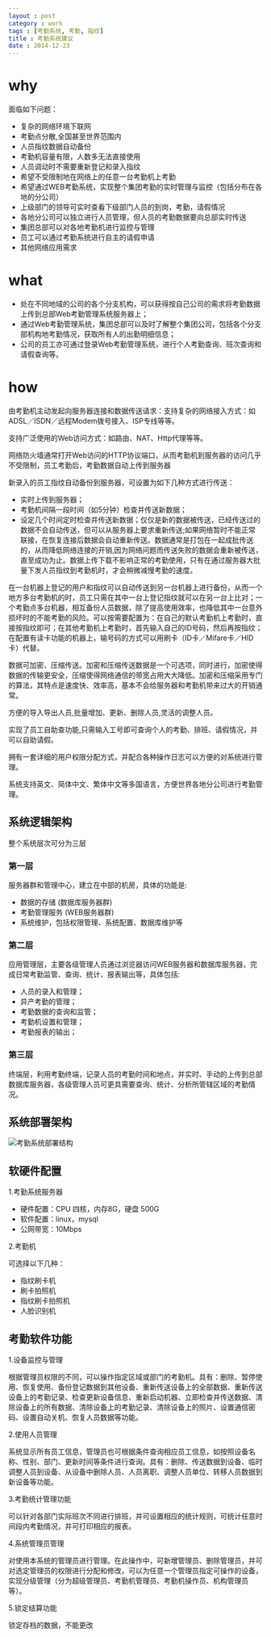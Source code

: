 ```yaml
---
layout : post
category : work
tags : [考勤系统, 考勤, 指纹]
title : 考勤系统建议
date : 2014-12-23
---
```



# why

面临如下问题：

* 复杂的网络环境下联网
* 考勤点分散,全国甚至世界范围内
* 人员指纹数据自动备份
* 考勤机容量有限，人数多无法直接使用
* 人员调动时不需要重新登记和录入指纹
* 希望不受限制地在网络上的任意一台考勤机上考勤
* 希望通过WEB考勤系统，实现整个集团考勤的实时管理与监控（包括分布在各地的分公司）
* 上级部门的领导可实时查看下级部门人员的到岗，考勤，请假情况
* 各地分公司可以独立进行人员管理，但人员的考勤数据要向总部实时传送
* 集团总部可以对各地考勤机进行监控与管理
* 员工可以通过考勤系统进行自主的请假申请
* 其他网络应用需求

# what

* 处在不同地域的公司的各个分支机构，可以获得按自己公司的需求将考勤数据上传到总部Web考勤管理系统服务器上；
* 通过Web考勤管理系统，集团总部可以及时了解整个集团公司，包括各个分支部机构地考勤情况，获取所有人的出勤明细信息；
* 公司的员工亦可通过登录Web考勤管理系统，进行个人考勤查询、班次查询和请假查询等。

# how

由考勤机主动发起向服务器连接和数据传送请求：支持复杂的网络接入方式：如ADSL／ISDN／远程Modem拨号接入、ISP专线等等。

支持广泛使用的Web访问方式：如路由、NAT、Http代理等等。

网络防火墙通常打开Web访问的HTTP协议端口，从而考勤机到服务器的访问几乎不受限制，员工考勤后，考勤数据自动上传到服务器

新录入的员工指纹自动备份到服务器，可设置为如下几种方式进行传送：

* 实时上传到服务器；
* 考勤机间隔一段时间（如5分钟）检查并传送新数据；
* 设定几个时间定时检查并传送新数据；仅仅是新的数据被传送，已经传送过的数据不会自动传送，但可以从服务器上要求重新传送;如果网络暂时不能正常联接，在恢复连接后数据会自动重新传送。数据通常是打包在一起成批传送的，从而降低网络连接的开销,因为网络问题而传送失败的数据会重新被传送，直至成功为止。数据上传下载不影响正常的考勤使用，只有在通过服务器大批量下发人员指纹到考勤机时，才会稍微减慢考勤的速度。

在一台机器上登记的用户和指纹可以自动传送到另一台机器上进行备份，从而一个地方多台考勤机的时，员工只需在其中一台上登记指纹就可以在另一台上比对；一个考勤点多台机器，相互备份人员数据，除了提高使用效率，也降低其中一台意外损坏时的不能考勤的风险。可以按需要配置为：在自己的默认考勤机上考勤时，直接按指纹即可；在其他考勤机上考勤时，首先输入自己的ID号码，然后再按指纹；在配置有读卡功能的机器上，输号码的方式可以用刷卡（ID卡／Mifare卡／HID卡）代替。

数据可加密、压缩传送。加密和压缩传送数据是一个可选项，同时进行，加密使得数据的传输更安全，压缩使得网络通信的带宽占用大大降低。加密和压缩采用专门的算法，其特点是速度快、效率高，基本不会给服务器和考勤机带来过大的开销通常。

方便的导入导出人员,批量增加、更新、删除人员,灵活的调整人员。

实现了员工自助查功能,只需输入工号即可查询个人的考勤、排班、请假情况，并可以自助请假。

拥有一套详细的用户权限分配方式，并配合各种操作日志可以方便的对系统进行管理。

系统支持英文、简体中文、繁体中文等多国语言，方便世界各地分公司进行考勤管理。

## 系统逻辑架构

整个系统层次可分为三层

### 第一层

服务器群和管理中心，建立在中部的机房，具体的功能是:

* 数据的存储 (数据库服务器群)
* 考勤管理服务 (WEB服务器群)
* 系统维护，包括权限管理、系统配置、数据库维护等

### 第二层

应用管理层，主要各级管理人员通过浏览器访问WEB服务器和数据库服务器，完成日常考勤监管、查询、统计、报表输出等，具体包括:

* 人员的录入和管理；
* 异产考勤的管理；
* 考勤数据的查询和监管；
* 考勤机设置和管理；
* 考勤报表的输出；

### 第三层

终端层，利用考勤终端，记录人员的考勤时间和地点，并实时、手动的上传到总部数据库服务器，各级管理人员可更具需要查询、统计、分析所管辖区域的考勤情况。

## 系统部署架构

![考勤系统部署结构](http://samrain.qiniudn.com/考勤系统部署结构.png)

## 软硬件配置

1.考勤系统服务器

* 硬件配置：CPU 四核，内存8G，硬盘 500G
* 软件配置：linux，mysql
* 公网带宽：10Mbps

2.考勤机

可选择以下几种：

* 指纹刷卡机
* 刷卡拍照机
* 指纹刷卡拍照机
* 人脸识别机

## 考勤软件功能

1.设备监控与管理

根据管理员权限的不同，可以操作指定区域或部门的考勤机。具有：删除、暂停使用、恢复使用、备份登记数据到其他设备、重新传送设备上的全部数据、重新传送设备上的考勤记录、检查更新设备信息、重新启动机器、立即检查并传送数据、清除设备上的所有数据、清除设备上的考勤记录、清除设备上的照片、设置通信密码、设置自动关机、恢复人员数据等功能。

2.使用人员管理

系统显示所有员工信息，管理员也可根据条件查询相应员工信息，如按照设备名称、性别、部门、更新时间等条件进行查询。具有：删除、传送数据到设备、临时调整人员到设备、从设备中删除人员、人员离职、调整人员单位、转移人员数据到新设备等功能。

3.考勤统计管理功能

可以针对各部门实际班次不同进行排班，并可设置相应的统计规则，可统计任意时间段内考勤情况，并可打印相应的报表。

4.系统管理员管理

对使用本系统的管理员进行管理。在此操作中，可新增管理员、删除管理员，并可对选定管理员的权限进行分配和修改，可以为任意一个管理员指定可操作的设备，实现分级管理（分为超级管理员、考勤机管理员、考勤机操作员、机构管理员等）。

5.锁定结算功能

锁定存档的数据，不能更改




